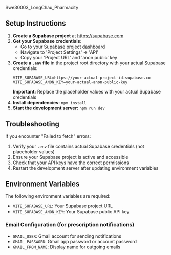 Swe30003_LongChau_Pharmacity

## Setup Instructions

1. **Create a Supabase project** at https://supabase.com
2. **Get your Supabase credentials:**
   - Go to your Supabase project dashboard
   - Navigate to 'Project Settings' -> 'API'
   - Copy your 'Project URL' and 'anon public' key
3. **Create a `.env` file** in the project root directory with your actual Supabase credentials:
   ```
   VITE_SUPABASE_URL=https://your-actual-project-id.supabase.co
   VITE_SUPABASE_ANON_KEY=your-actual-anon-public-key
   ```
   **Important:** Replace the placeholder values with your actual Supabase credentials
4. **Install dependencies:** `npm install`
5. **Start the development server:** `npm run dev`

## Troubleshooting

If you encounter "Failed to fetch" errors:
1. Verify your `.env` file contains actual Supabase credentials (not placeholder values)
2. Ensure your Supabase project is active and accessible
3. Check that your API keys have the correct permissions
4. Restart the development server after updating environment variables

## Environment Variables

The following environment variables are required:
- `VITE_SUPABASE_URL`: Your Supabase project URL
- `VITE_SUPABASE_ANON_KEY`: Your Supabase public API key

### Email Configuration (for prescription notifications)
- `GMAIL_USER`: Gmail account for sending notifications
- `GMAIL_PASSWORD`: Gmail app password or account password
- `GMAIL_FROM_NAME`: Display name for outgoing emails
